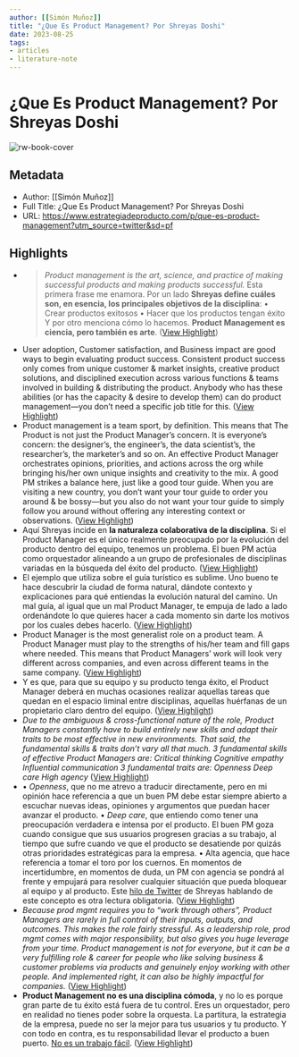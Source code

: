 ```yaml
---
author: [[Simón Muñoz]]
title: "¿Que Es Product Management? Por Shreyas Doshi"
date: 2023-08-25
tags: 
- articles
- literature-note
---
```

# ¿Que Es Product Management? Por Shreyas Doshi

![rw-book-cover](https://substackcdn.com/image/fetch/w_1200,h_600,c_fill,f_jpg,q_auto:good,fl_progressive:steep,g_auto/https%3A%2F%2Fbucketeer-e05bbc84-baa3-437e-9518-adb32be77984.s3.amazonaws.com%2Fpublic%2Fimages%2F174d9f43-d9fc-454d-821a-1766aee74328_225x224.jpeg)

## Metadata
- Author: [[Simón Muñoz]]
- Full Title: ¿Que Es Product Management? Por Shreyas Doshi
- URL: https://www.estrategiadeproducto.com/p/que-es-product-management?utm_source=twitter&sd=pf

## Highlights
- > *Product management is the art, science, and practice of making successful products and making products successful.*
  Esta primera frase me enamora. Por un lado **Shreyas define cuáles son, en esencia, los principales objetivos de la disciplina**:
  • Crear productos exitosos
  • Hacer que los productos tengan éxito
  Y por otro menciona cómo lo hacemos. **Product Management es ciencia, pero también es arte**. ([View Highlight](https://read.readwise.io/read/01h63rv5d7rg3c88qgkkrsd7ff))
- User adoption, Customer satisfaction, and Business impact are good ways to begin evaluating product success. Consistent product success only comes from unique customer & market insights, creative product solutions, and disciplined execution across various functions & teams involved in building & distributing the product. Anybody who has these abilities (or has the capacity & desire to develop them) can do product management—you don’t need a specific job title for this. ([View Highlight](https://read.readwise.io/read/01h63rvfn957nmfzgbnpatpebe))
- Product management is a team sport, by definition. This means that The Product is not just the Product Manager’s concern. It is everyone’s concern: the designer’s, the engineer’s, the data scientist’s, the researcher’s, the marketer’s and so on. An effective Product Manager orchestrates opinions, priorities, and actions across the org while bringing his/her own unique insights and creativity to the mix. A good PM strikes a balance here, just like a good tour guide. When you are visiting a new country, you don’t want your tour guide to order you around & be bossy—but you also do not want your tour guide to simply follow you around without offering any interesting context or observations. ([View Highlight](https://read.readwise.io/read/01h63rvzabnsf06xab5d5hbtat))
- Aquí Shreyas incide en **la naturaleza colaborativa de la disciplina**. Si el Product Manager es el único realmente preocupado por la evolución del producto dentro del equipo, tenemos un problema. El buen PM actúa como orquestador alineando a un grupo de profesionales de disciplinas variadas en la búsqueda del éxito del producto. ([View Highlight](https://read.readwise.io/read/01h63rq9r870b0t1vvwhnh6m6d))
- El ejemplo que utiliza sobre el guía turístico es sublime. Uno bueno te hace descubrir la ciudad de forma natural, dándote contexto y explicaciones para qué entiendas la evolución natural del camino.
  Un mal guía, al igual que un mal Product Manager, te empuja de lado a lado ordenándote lo que quieres hacer a cada momento sin darte los motivos por los cuales debes hacerlo. ([View Highlight](https://read.readwise.io/read/01h63rqnn2dwnb0c1x3w3qd5wn))
- Product Manager is the most generalist role on a product team. A Product Manager must play to the strengths of his/her team and fill gaps where needed. This means that Product Managers’ work will look very different across companies, and even across different teams in the same company. ([View Highlight](https://read.readwise.io/read/01h63rqsx71kpmya78dqp6ppqd))
- Y es que, para que su equipo y su producto tenga éxito, el Product Manager deberá en muchas ocasiones realizar aquellas tareas que quedan en el espacio liminal entre disciplinas, aquellas huérfanas de un propietario claro dentro del equipo. ([View Highlight](https://read.readwise.io/read/01h63rr461emdqrgqba6s3fxv1))
- *Due to the ambiguous & cross-functional nature of the role, Product Managers constantly have to build entirely new skills and adapt their traits to be most effective in new environments. That said, the fundamental skills & traits don’t vary all that much.*
  *3 fundamental skills of effective Product Managers are:*
  *Critical thinking*
  *Cognitive empathy*
  *Influential communication*
  *3 fundamental traits are:*
  *Openness*
  *Deep care*
  *High agency* ([View Highlight](https://read.readwise.io/read/01h63rrm6m7mc5zqt42bqpxjfn))
- • *Openness*, que no me atrevo a traducir directamente, pero en mi opinión hace referencia a que un buen PM debe estar siempre abierto a escuchar nuevas ideas, opiniones y argumentos que puedan hacer avanzar el producto.
  • *Deep care*, que entiendo como tener una preocupación verdadera e intensa por el producto. El buen PM goza cuando consigue que sus usuarios progresen gracias a su trabajo, al tiempo que sufre cuando ve que el producto se desatiende por quizás otras prioridades estratégicas para la empresa.
  • Alta agencia, que hace referencia a tomar el toro por los cuernos. En momentos de incertidumbre, en momentos de duda, un PM con agencia se pondrá al frente y empujará para resolver cualquier situación que pueda bloquear al equipo y al producto. Este [hilo de Twitter](https://twitter.com/shreyas/status/1276956836856393728?lang=en) de Shreyas hablando de este concepto es otra lectura obligatoria. ([View Highlight](https://read.readwise.io/read/01h63rs8a2zt2b9ss40j15qeqz))
- *Because prod mgmt requires you to “work through others”, Product Managers are rarely in full control of their inputs, outputs, and outcomes. This makes the role fairly stressful. As a leadership role, prod mgmt comes with major responsibility, but also gives you huge leverage from your time.*
  *Product management is not for everyone, but it can be a very fulfilling role & career for people who like solving business & customer problems via products and genuinely enjoy working with other people. And implemented right, it can also be highly impactful for companies.* ([View Highlight](https://read.readwise.io/read/01h63rsw0q8r6ktv1zmm13gbhx))
- **Product Management no es una disciplina cómoda**, y no lo es porque gran parte de tu éxito está fuera de tu control. Eres un orquestador, pero en realidad no tienes poder sobre la orquesta. La partitura, la estrategia de la empresa, puede no ser la mejor para tus usuarios y tu producto. Y con todo en contra, es tu responsabilidad llevar el producto a buen puerto. [No es un trabajo fácil](https://www.estrategiadeproducto.com/p/lo-que-no-te-cuentan-de-ser-product-manager). ([View Highlight](https://read.readwise.io/read/01h63rt8tpy8behm57r3n5sg31))
